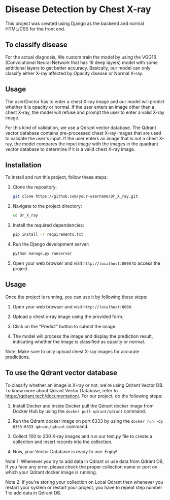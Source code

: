 # Disease Detection by Chest X-ray 

This project was created using Django as the backend and normal HTML/CSS for the front end.

## To classify disease

For the actual diagnosis, We custom train the model by using the VGG16 (Convolutional Neural Network that has 16 deep layers) model with some additional layers to get better accuracy. Basically, our model can only classify either X-ray affected by Opacity disease or Normal X-ray.

## Usage

The user/Doctor has to enter a chest X-ray image and our model will predict whether it is opacity or normal. If the user enters an image other than a chest X-ray, the model will refuse and prompt the user to enter a valid X-ray image.

For this kind of validation, we use a Qdrant vector database. The Qdrant vector database contains pre-processed chest X-ray images that are used to validate the user's input. If the user enters an image that is not a chest X-ray, the model compares the input image with the images in the quadrant vector database to determine if it is a valid chest X-ray image.

## Installation

To install and run this project, follow these steps:

1. Clone the repository:

    ```bash
    git clone https://github.com/your-username/Dr_X_ray.git
    ```

2. Navigate to the project directory:

    ```bash
    cd Dr_X_ray
    ```

3. Install the required dependencies:

    ```bash
    pip install -r requirements.txt
    ```

4. Run the Django development server:

    ```bash
    python manage.py runserver
    ```

5. Open your web browser and visit `http://localhost:8000` to access the project.

## Usage

Once the project is running, you can use it by following these steps:

1. Open your web browser and visit `http://localhost:8000`.

2. Upload a chest x-ray image using the provided form.

3. Click on the "Predict" button to submit the image.

4. The model will process the image and display the prediction result, indicating whether the image is classified as opacity or normal.

Note: Make sure to only upload chest X-ray images for accurate predictions.


## To use the Qdrant vector database

To classify whether an image is X-ray or not, we're using Qdrant Vector DB. To know more about Qdrant Vector Database, refer to https://qdrant.tech/documentation/. For our project, do the following steps:

1. Install Docker and inside Docker pull the Qdrant docker image from Docker Hub by using the `docker pull qdrant/qdrant` command.

2. Run the Qdrant docker image on port 6333 by using the `docker run -dp 6333:6333 qdrant/qdrant` command.

3. Collect 100 to 200 X-ray images and run our test.py file to create a collection and insert records into the collection.

4. Now, your Vector Database is ready to use. Enjoy! 

Note 1: Whenever you try to add data in Qdrant or use data from Qdrant DB, If you face any error, please check the proper collection name or port on which your Qdrant docker image is running.

Note 2: If you're storing your collection on Local Qdrant then whenever you restart your system or restart your project, you have to repeat step number 1 to add data in Qdrant DB.
